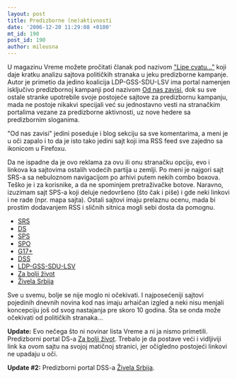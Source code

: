```yaml
---
layout: post
title: Predizborne (ne)aktivnosti
date: '2006-12-20 11:29:08 +0100'
mt_id: 190
post_id: 190
author: mileusna
---
```

U magazinu Vreme možete pročitati članak pod nazivom ["Lipe cvatu..."](http://www.vreme.com/cms/view.php?id=473608) koji daje kratku analizu sajtova političkih stranaka u jeku predizborne kampanje. Autor je primetio da jedino koalicija LDP-GSS-SDU-LSV ima portal namenjen isključivo predizbornoj kampanji pod nazivom [Od nas zavisi](http://www.odnaszavisi.org/), dok su sve ostale stranke upotrebile svoje postojeće sajtove za predizbornu kampanju, mada ne postoje nikakvi specijali već su jednostavno vesti na stranačkim portalima vezane za predizborne aktivnosti, uz nove hedere sa predizbornim sloganima.

"Od nas zavisi" jedini poseduje i blog sekciju sa sve komentarima, a meni je u oči zapalo i to da je isto tako jedini sajt koji ima RSS feed sve zajedno sa ikonicom u Firefoxu.

Da ne ispadne da je ovo reklama za ovu ili onu stranačku opciju, evo i linkova ka sajtovima ostalih vodećih partija u zemlji. Po meni je najgori sajt SRS-a sa nebuloznom navigacijom po arhivi putem nekih combo boxova. Teško je i za korisnike, a da ne spominjem pretraživačke botove. Naravno, izuzimam sajt SPS-a koji deluje nedovršeno (što čak i piše) i gde neki linkovi i ne rade (npr. mapa sajta). Ostali sajtovi imaju prelaznu ocenu, mada bi prostim dodavanjem RSS i sličnih sitnica mogli sebi dosta da pomognu.

- [SRS](http://www.srs.org.yu)
- [DS](http://www.ds.org.yu)
- [SPS](http://www.sps.org.yu)
- [SPO](http://www.spo.org.yu)
- [G17+](http://www.g17plus.org.yu)
- [DSS](http://www.dss.org.yu)
- [LDP-GSS-SDU-LSV](http://www.odnaszavisi.org/)
- [Za bolji život](http://www.zaboljizivot.com)
- [Živela Srbija](http://www.zivelasrbija.org.yu/)

Sve u svemu, bolje se nije moglo ni očekivati. I najposećeniji sajtovi pojedinih dnevnih novina kod nas imaju arhaičan izgled a neki nisu menjali koncepciju još od svog nastajanja pre skoro 10 godina. Šta se onda može očekivati od političkih stranaka...

**Update:** Evo nečega što ni novinar lista Vreme a ni ja nismo primetili. Predizborni portal DS-a [Za bolji život](http://www.zaboljizivot.com). Trebalo je da postave veći i vidljiviji link ka ovom sajtu na svojoj matičnoj stranici, jer očigledno postojeći linkovi ne upadaju u oči.

**Update #2:** Predizborni portal DSS-a [Živela Srbija](http://www.zivelasrbija.org.yu/).

